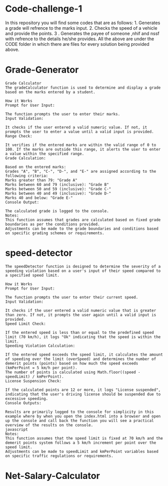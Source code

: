 # Code-challenge-1
In this repository you will find some codes that are as follows:
    1. Generates a grade will refrence to the marks input.
    2. Checks the speed of a vehicle and provide the points.
    3 . Generates the payee of someone ,nhif and nssf with refrence to the details he/she provides.
All the above are under the CODE folder in which there are files for every solution being provided above.
   # Grade-Generator
    Grade Calculator
    The gradeCalculator function is used to determine and display a grade based on the marks entered by a student.

    How it Works
    Prompt for User Input:

    The function prompts the user to enter their marks.
    Input Validation:

    It checks if the user entered a valid numeric value. If not, it prompts the user to enter a value until a valid input is provided.
    Range Check:

    It verifies if the entered marks are within the valid range of 0 to 100. If the marks are outside this range, it alerts the user to enter a value within the specified range.
    Grade Calculation:

    Based on the entered marks:
    Grades "A", "B", "C-", "D-", and "E-" are assigned according to the following criteria:
    Marks greater than 79: "Grade A"
    Marks between 60 and 79 (inclusive): "Grade B"
    Marks between 50 and 59 (inclusive): "Grade C-"
    Marks between 40 and 49 (inclusive): "Grade D-"
    Marks 40 and below: "Grade E-"
    Console Output:

    The calculated grade is logged to the console.
    Notes:
    This function assumes that grades are calculated based on fixed grade boundaries as per the conditions provided.
    Adjustments can be made to the grade boundaries and conditions based on specific grading schemes or requirements.

   
   # speed-detector
    The speedDetector function is designed to determine the severity of a speeding violation based on a user's input of their speed compared to a specified speed limit.

    How it Works
    Prompt for User Input:

    The function prompts the user to enter their current speed.
    Input Validation:

    It checks if the user entered a valid numeric value that is greater than zero. If not, it prompts the user again until a valid input is provided.
    Speed Limit Check:

    If the entered speed is less than or equal to the predefined speed limit (70 km/h), it logs "Ok" indicating that the speed is within the limit.
    Speeding Violation Calculation:

    If the entered speed exceeds the speed limit, it calculates the amount of speeding over the limit (overSpeed) and determines the number of demerit points (points) based on how much the speed exceeds (kmPerPoint = 5 km/h per point).
    The number of points is calculated using Math.floor((speed - speedLimit) / kmPerPoint).
    License Suspension Check:

    If the calculated points are 12 or more, it logs "License suspended", indicating that the user's driving license should be suspended due to excessive speeding.
    Console Outputs:

    Results are primarily logged to the console for simplicity in this example where by when you open the index.html into a browser and open up the console and call back the function you will see a practical overview of the results on the console.
    javascript
    Notes:
    This function assumes that the speed limit is fixed at 70 km/h and the demerit points system follows a 5 km/h increment per point over the speed limit.
    Adjustments can be made to speedLimit and kmPerPoint variables based on specific traffic regulations or requirements.


# Net-Salary-Calculator
